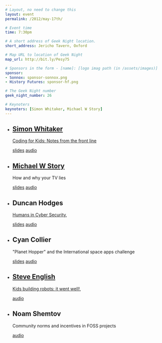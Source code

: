 ```yaml
---
# Layout, no need to change this
layout: event
permalink: /2012/may-17th/

# Event time
time: 7:30pm

# A short address of Geek Night location. 
short_address: Jericho Tavern, Oxford

# Map URL to location of Geek Night
map_url: http://bit.ly/Pesy75

# Sponsors in the form - [name]: [logo imag path (in /assets/images)]
sponsor:
- Sonnox: sponsor-sonnox.png
- History Futures: sponsor-hf.png

# The Geek Night number
geek_night_number: 26

# Keynoters
keynoters: [Simon Whitaker, Michael W Story]
---
```


<ul class="keynotes">
  <li>
    <h2><a href="http://twitter.com/s1mn">Simon Whitaker</a></h2>
    <p><a href="http://codeclass.tumblr.com/">Coding for Kids: Notes from the front line</a></p>
    <div class="downloads">
      <a href="http://media.ogn.s3.amazonaws.com/ogn26/keynote-SimonWhitaker.pdf" >slides</a> <a href="http://media.ogn.s3.amazonaws.com/ogn26/26-keynote-SimonWhitaker.mp3" >audio</a>
    </div>
  </li>
  <li>
    <h2><a href="https://twitter.com/mwstory">Michael W Story</a></h2>
    <p>How and why your TV lies</p>
    <div class="downloads">
     <a href="http://media.ogn.s3.amazonaws.com/ogn26/keynote-MichaelStory.odp" >slides</a> <a href="http://media.ogn.s3.amazonaws.com/ogn26/26-keynote-MichaelWStory.mp3" >audio</a>
    </div>
  </li>
</ul>

<ul>
  <li>
    <h2>Duncan Hodges</h2>
    <p><a href="http://www.cybersecurity.ox.ac.uk/">Humans in Cyber Security</a>,</p>
    <div class="downloads">
      <a href="http://media.ogn.s3.amazonaws.com/ogn26/microslot-DuncanHodges.pdf" >slides</a> <a href="http://media.ogn.s3.amazonaws.com/ogn26/26-microslot-DuncanHodges.mp3" >audio</a>
    </div>
  </li>
  <li>
    <h2>Cyan Collier</h2>
    <p>"Planet Hopper" and the International space apps challenge</p>
    <div class="downloads">
      <a href="http://media.ogn.s3.amazonaws.com/ogn26/microslot-CyanCollier.pdf" >slides</a> <a href="http://media.ogn.s3.amazonaws.com/ogn26/26-microslot-CyanCollier.mp3" >audio</a>
    </div>
  </li>
  <li>
   <h2><a href="http://www.secomputing.co.uk">Steve English</a></h2>
    <p><a href="http://www.studentrobotics.org/">Kids building robots: it went well!</a>,</p>
    <div class="downloads">
      <a href="http://media.ogn.s3.amazonaws.com/ogn26/26-microslot-SteveEnglish.mp3" >audio</a>
    </div>
  </li>
  <li>
    <h2>Noam Shemtov</h2>
    <p>Community norms and incentives in FOSS projects</p>
	<div class="downloads">
		<a href="http://media.ogn.s3.amazonaws.com/ogn26/26-microslot-NoamShemtov.mp3" >audio</a>
	</div>
  </li>
</ul>
